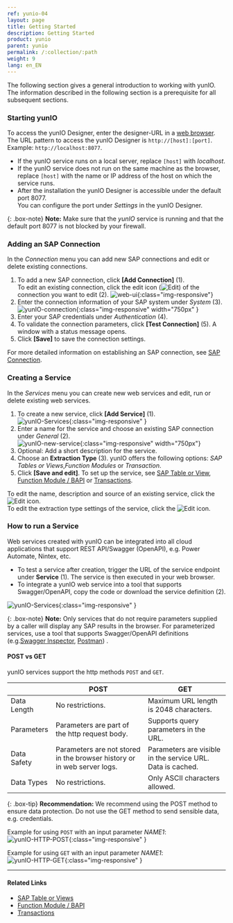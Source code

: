 ```yaml
---
ref: yunio-04
layout: page
title: Getting Started
description: Getting Started
product: yunio
parent: yunio
permalink: /:collection/:path
weight: 9
lang: en_EN
---
```



The following section gives a general introduction to working with yunIO. 
The information described in the following section is a prerequisite for all subsequent sections.

### Starting yunIO

To access the yunIO Designer, enter the designer-URL in a [web browser](https://help.theobald-software.com/en/yunio/introduction/requirements#supported-web-browsers).<br>
The URL pattern to access the yunIO Designer is `http://[host]:[port]`. Example: `http://localhost:8077`.<br>
- If the yunIO service runs on a local server, replace `[host]` with *localhost*.
- If the yunIO service does not run on the same machine as the browser, replace `[host]` with the name or IP address of the host on which the service runs.
- After the installation the yunIO Designer is accessible under the default port 8077. <br>
You can configure the port under *Settings* in the yunIO Designer.

{: .box-note}
**Note:** Make sure that the *yunIO* service is running and that the default port 8077 is not blocked by your firewall.


### Adding an SAP Connection

In the *Connection* menu you can add new SAP connections and edit or delete existing connections.

1. To add a new SAP connection, click **[Add Connection]** (1).<br>
To edit an existing connection, click the edit icon (![Edit](/img/content/yunio/edit.png)) of the connection you want to edit (2).
![web-ui](/img/content/yunio/web-ui.png){:class="img-responsive"}
2. Enter the connection information of your SAP system under *System* (3).<br>
![yunIO-connection](/img/content/yunio/yunio-connections.png){:class="img-responsive" width="750px" }
3. Enter your SAP credentials under *Authentication* (4).
4. To validate the connection parameters, click **[Test Connection]** (5). A window with a status message opens.
5. Click **[Save]** to save the connection settings. <br>

For more detailed information on establishing an SAP connection, see [SAP Connection](./sap-connection).

### Creating a Service

In the *Services* menu you can create new web services and edit, run or delete existing web services.

1. To create a new service, click **[Add Service]** (1).<br>
![yunIO-Services](/img/content/yunio/yunio-services.png){:class="img-responsive" }
2. Enter a name for the service and choose an existing SAP connection under *General* (2).<br>
![yunIO-new-service](/img/content/yunio/create-table.png){:class="img-responsive" width="750px"}
3. Optional: Add a short description for the service. 
4. Choose an **Extraction Type** (3). yunIO offers the following options: *SAP Tables or Views*,*Function Modules* or *Transaction*. 
5. Click **[Save and edit]**.
To set up the service, see [SAP Table or View](./table-and-views), [Function Module / BAPI](./bapis-and-function-modules) or [Transactions](./transactions).

To edit the name, description and source of an existing service, click the ![Edit](/img/content/yunio/edit-type-icon.png) icon.<br>
To edit the extraction type settings of the service, click the ![Edit](/img/content/yunio/edit-cog-icon.png) icon. <br>

### How to run a Service

Web services created with yunIO can be integrated into all cloud applications that support REST API/Swagger (OpenAPI), e.g. Power Automate, Nintex, etc.

- To test a service after creation, trigger the URL of the service endpoint under **Service** (1). The service is then executed in your web browser. <br>
- To integrate a yunIO web service into a tool that supports Swagger/OpenAPI, copy the code or download the service definition (2).

![yunIO-Services](/img/content/yunio/yunio-run-services.png){:class="img-responsive" }

{: .box-note}
**Note:** Only services that do not require parameters supplied by a caller will display any SAP results in the browser. For parameterized services, use a tool
that supports Swagger/OpenAPI definitions (e.g.[Swagger Inspector](https://kb.theobald-software.com/yunio/running-a-yunio-service-in-swagger-inspector), [Postman](https://kb.theobald-software.com/yunio/running-a-yunio-service-in-postman)) . 

#### POST vs GET
yunIO services support the http methods `POST` and `GET`.

|  | POST | GET |
|--|-----|------|
| Data Length | No restrictions. | Maximum URL length is 2048 characters. |
| Parameters | Parameters are part of the http request body. | Supports query parameters in the URL. | 
| Data Safety | Parameters are not stored in the browser history or in web server logs. | Parameters are visible in the service URL. Data is cached. | 
| Data Types | No restrictions. | Only ASCII characters allowed. |


{: .box-tip}
**Recommendation:** We recommend using the POST method to ensure data protection. Do not use the GET method to send sensible data, e.g.  credentials.

Example for using `POST` with an input parameter *NAME1*:<br>
![yunIO-HTTP-POST](/img/content/yunio/http-post.png){:class="img-responsive" }

Example for using `GET` with an input parameter *NAME1*:<br>
![yunIO-HTTP-GET](/img/content/yunio/http-get.png){:class="img-responsive" }



*****
#### Related Links
- [SAP Table or Views](./table-and-views)
- [Function Module / BAPI](./bapis-and-function-modules)
- [Transactions](./transactions)
